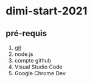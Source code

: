 # dimi-start-2021
## pré-requis
1. [git](https://git-scm.com/download)
1. node.js
1. compte github
1. Visual Studio Code
1. Google Chrome Dev
